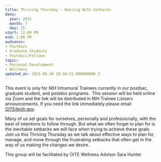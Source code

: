 ```yaml
---
title: Thriving Thursday - Dealing With Setbacks
date:
  year: 2021
  month: 7
  day: 15
start: 12:00 PM
end: 1:00 PM
audience:
- Postbacs
- Graduate Students
- Postdocs/Fellows
topic:
- Personal Development
- Wellness
updated_at: 2021-06-30 18:38:21.000000000 Z
---
```

This event is only for NIH Intramural Trainees currently in our postbac,
graduate student, and postdoc programs.  This session will be held
online via Zoom and the link will be distributed in NIH Trainee Listserv
announcements. If you need the link immediately please email
OITE@nih.gov. 

Many of us set goals for ourselves, personally and professionally, with
the best of intentions to follow through. But what we often forget to
plan for is the inevitable setbacks we will face when trying to achieve
these goals. Join us this Thriving Thursday as we talk about effective
ways to plan for, manage, and move through the frustrating setbacks that
often get in the way of us making the changes we desire.  

This group will be facilitated by OITE Wellness Advisor Sara Hunter.
